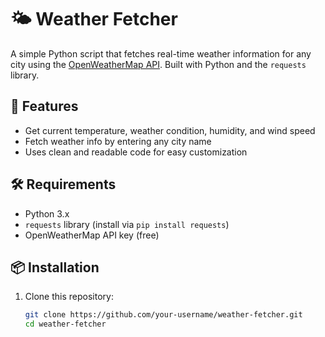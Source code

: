 # 🌤️ Weather Fetcher

A simple Python script that fetches real-time weather information for any city using the [OpenWeatherMap API](https://openweathermap.org/api). Built with Python and the `requests` library.

## 🚀 Features

- Get current temperature, weather condition, humidity, and wind speed
- Fetch weather info by entering any city name
- Uses clean and readable code for easy customization

## 🛠️ Requirements

- Python 3.x
- `requests` library (install via `pip install requests`)
- OpenWeatherMap API key (free)

## 📦 Installation

1. Clone this repository:
   ```bash
   git clone https://github.com/your-username/weather-fetcher.git
   cd weather-fetcher
